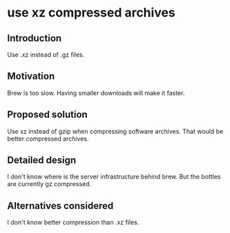 # use xz compressed archives
## Introduction
Use .xz instead of .gz files.

## Motivation
Brew is too slow. Having smaller downloads will make it faster.

## Proposed solution
Use xz instead of gzip when compressing software archives.
That would be better compressed archives.

## Detailed design
I don't know where is the server infrastructure behind brew.
But the bottles are currently gz compressed.

## Alternatives considered
I don't know better compression than .xz files.
